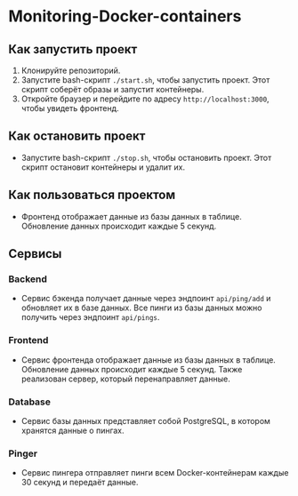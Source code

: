 # Monitoring-Docker-containers

## Как запустить проект

1. Клонируйте репозиторий.
2. Запустите bash-скрипт `./start.sh`, чтобы запустить проект. Этот скрипт соберёт образы и запустит контейнеры.
3. Откройте браузер и перейдите по адресу `http://localhost:3000`, чтобы увидеть фронтенд.

## Как остановить проект

- Запустите bash-скрипт `./stop.sh`, чтобы остановить проект. Этот скрипт остановит контейнеры и удалит их.

## Как пользоваться проектом

- Фронтенд отображает данные из базы данных в таблице. Обновление данных происходит каждые 5 секунд.

## Сервисы

### Backend
- Сервис бэкенда получает данные через эндпоинт `api/ping/add` и обновляет их в базе данных. Все пинги из базы данных можно получить через эндпоинт `api/pings`.

### Frontend
- Сервис фронтенда отображает данные из базы данных в таблице. Обновление данных происходит каждые 5 секунд. Также реализован сервер, который перенаправляет данные.

### Database
- Сервис базы данных представляет собой PostgreSQL, в котором хранятся данные о пингах.

### Pinger
- Сервис пингера отправляет пинги всем Docker-контейнерам каждые 30 секунд и передаёт данные.
